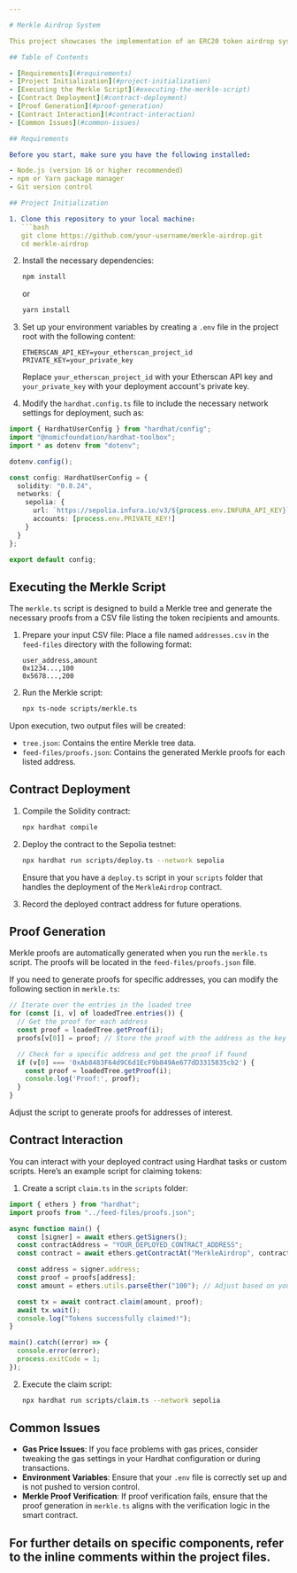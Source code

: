 ```yaml
---

# Merkle Airdrop System

This project showcases the implementation of an ERC20 token airdrop system that leverages Merkle trees for secure and efficient whitelisting. The repository includes everything needed to deploy the smart contract using Hardhat, generate Merkle trees and proofs with TypeScript, and manage the airdrop process.

## Table of Contents

- [Requirements](#requirements)
- [Project Initialization](#project-initialization)
- [Executing the Merkle Script](#executing-the-merkle-script)
- [Contract Deployment](#contract-deployment)
- [Proof Generation](#proof-generation)
- [Contract Interaction](#contract-interaction)
- [Common Issues](#common-issues)

## Requirements

Before you start, make sure you have the following installed:

- Node.js (version 16 or higher recommended)
- npm or Yarn package manager
- Git version control

## Project Initialization

1. Clone this repository to your local machine:
   ```bash
   git clone https://github.com/your-username/merkle-airdrop.git
   cd merkle-airdrop
   ```

2. Install the necessary dependencies:
   ```bash
   npm install
   ```
   or
   ```bash
   yarn install
   ```

3. Set up your environment variables by creating a `.env` file in the project root with the following content:
   ```
   ETHERSCAN_API_KEY=your_etherscan_project_id
   PRIVATE_KEY=your_private_key
   ```
   Replace `your_etherscan_project_id` with your Etherscan API key and `your_private_key` with your deployment account's private key.

4. Modify the `hardhat.config.ts` file to include the necessary network settings for deployment, such as:

```typescript
import { HardhatUserConfig } from "hardhat/config";
import "@nomicfoundation/hardhat-toolbox";
import * as dotenv from "dotenv";

dotenv.config();

const config: HardhatUserConfig = {
  solidity: "0.8.24",
  networks: {
    sepolia: {
      url: `https://sepolia.infura.io/v3/${process.env.INFURA_API_KEY}`,
      accounts: [process.env.PRIVATE_KEY!]
    }
  }
};

export default config;
```

## Executing the Merkle Script

The `merkle.ts` script is designed to build a Merkle tree and generate the necessary proofs from a CSV file listing the token recipients and amounts.

1. Prepare your input CSV file:
   Place a file named `addresses.csv` in the `feed-files` directory with the following format:
   ```
   user_address,amount
   0x1234...,100
   0x5678...,200
   ```

2. Run the Merkle script:
   ```bash
   npx ts-node scripts/merkle.ts
   ```

Upon execution, two output files will be created:
- `tree.json`: Contains the entire Merkle tree data.
- `feed-files/proofs.json`: Contains the generated Merkle proofs for each listed address.

## Contract Deployment

1. Compile the Solidity contract:
   ```bash
   npx hardhat compile
   ```

2. Deploy the contract to the Sepolia testnet:
   ```bash
   npx hardhat run scripts/deploy.ts --network sepolia
   ```

   Ensure that you have a `deploy.ts` script in your `scripts` folder that handles the deployment of the `MerkleAirdrop` contract.

3. Record the deployed contract address for future operations.

## Proof Generation

Merkle proofs are automatically generated when you run the `merkle.ts` script. The proofs will be located in the `feed-files/proofs.json` file.

If you need to generate proofs for specific addresses, you can modify the following section in `merkle.ts`:

```typescript
// Iterate over the entries in the loaded tree
for (const [i, v] of loadedTree.entries()) {
  // Get the proof for each address
  const proof = loadedTree.getProof(i);
  proofs[v[0]] = proof; // Store the proof with the address as the key

  // Check for a specific address and get the proof if found
  if (v[0] === '0xAb8483F64d9C6d1EcF9b849Ae677dD3315835cb2') {
    const proof = loadedTree.getProof(i);
    console.log('Proof:', proof);
  }
}
```

Adjust the script to generate proofs for addresses of interest.

## Contract Interaction

You can interact with your deployed contract using Hardhat tasks or custom scripts. Here’s an example script for claiming tokens:

1. Create a script `claim.ts` in the `scripts` folder:

```typescript
import { ethers } from "hardhat";
import proofs from "../feed-files/proofs.json";

async function main() {
  const [signer] = await ethers.getSigners();
  const contractAddress = "YOUR_DEPLOYED_CONTRACT_ADDRESS";
  const contract = await ethers.getContractAt("MerkleAirdrop", contractAddress, signer);

  const address = signer.address;
  const proof = proofs[address];
  const amount = ethers.utils.parseEther("100"); // Adjust based on your airdrop allocation

  const tx = await contract.claim(amount, proof);
  await tx.wait();
  console.log("Tokens successfully claimed!");
}

main().catch((error) => {
  console.error(error);
  process.exitCode = 1;
});
```

2. Execute the claim script:
   ```bash
   npx hardhat run scripts/claim.ts --network sepolia
   ```

## Common Issues

- **Gas Price Issues**: If you face problems with gas prices, consider tweaking the gas settings in your Hardhat configuration or during transactions.
- **Environment Variables**: Ensure that your `.env` file is correctly set up and is not pushed to version control.
- **Merkle Proof Verification**: If proof verification fails, ensure that the proof generation in `merkle.ts` aligns with the verification logic in the smart contract.

For further details on specific components, refer to the inline comments within the project files.
---
```


